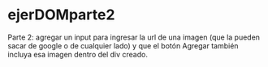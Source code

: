 # ejerDOMparte2
Parte 2:  agregar un input para ingresar la url de una imagen (que la pueden sacar de google o de cualquier lado) y que el botón Agregar también incluya esa imagen dentro del div creado.
